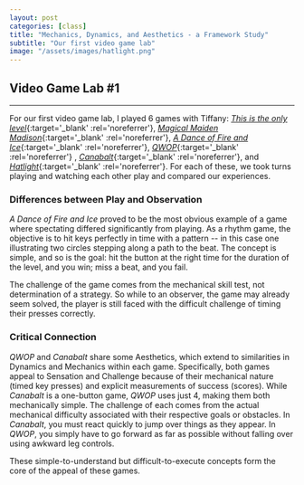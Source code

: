 ```yaml
---
layout: post
categories: [class]
title: "Mechanics, Dynamics, and Aesthetics - a Framework Study"
subtitle: "Our first video game lab"
image: "/assets/images/hatlight.png"
---
```

## Video Game Lab #1

<!-- e -->
***

For our first video game lab, I played 6 games with Tiffany: [*This is the only level*](http://armorgames.com/play/4309/this-is-the-only-level){:target='_blank' :rel='noreferrer'}, [*Magical Maiden Madison*](http://scoutshonour.com/madison/){:target='_blank' :rel='noreferrer'}, [*A Dance of Fire and Ice*](https://www.kongregate.com/games/fizzd/a-dance-of-fire-and-ice){:target='_blank' :rel='noreferrer'}, [*QWOP*](http://www.foddy.net/Athletics.html){:target='_blank' :rel='noreferrer'} , [*Canabalt*](http://www.kongregate.com/games/AdamAtomic/canabalt){:target='_blank' :rel='noreferrer'}, and [*Hatlight*](https://w.itch.io/hatlight){:target='_blank' :rel='noreferrer'}. For each of these, we took turns playing and watching each other play and compared our experiences. 

### Differences between Play and Observation

*A Dance of Fire and Ice* proved to be the most obvious example of a game where spectating differed significantly from playing. As a rhythm game, the objective is to hit keys perfectly in time with a pattern -- in this case one illustrating two circles stepping along a path to the beat. The concept is simple, and so is the goal: hit the button at the right time for the duration of the level, and you win; miss a beat, and you fail. 

The challenge of the game comes from the mechanical skill test, not determination of a strategy. So while to an observer, the game may already seem solved, the player is still faced with the difficult challenge of timing their presses correctly.

### Critical Connection

*QWOP* and *Canabalt* share some Aesthetics, which extend to similarities in Dynamics and Mechanics within each game. Specifically, both games appeal to Sensation and Challenge because of their mechanical nature (timed key presses) and explicit measurements of success (scores). While *Canabalt* is a one-button game, *QWOP* uses just 4, making them both mechanically simple. The challenge of each comes from the actual mechanical difficulty associated with their respective goals or obstacles. In *Canabalt*, you must react quickly to jump over things as they appear. In *QWOP*, you simply have to go forward as far as possible without falling over using awkward leg controls.

These simple-to-understand but difficult-to-execute concepts form the core of the appeal of these games. 